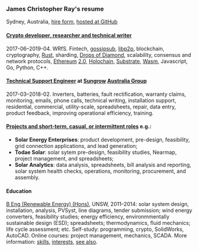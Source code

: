 ### James Christopher Ray's resume

Sydney, Australia, [hire form](https://docs.google.com/forms/d/e/1FAIpQLSeZ4vGadZrl01nROy3VrL0C1sl9PgS_MMMlaTcDeaUR8Nm5RA/viewform?usp=pp_url), [hosted at GitHub](https://github.com/jamesray1/cv)

#### [Crypto developer, researcher and technical writer](crypto-industry-experience.md)

2017-06–2019-04. WRfS. Fintech, [gossipsub](https://github.com/libp2p/rust-libp2p/pull/767), [libp2p](https://libp2p.io), blockchain, cryptography, [Rust](https://www.rust-lang.org/), sharding, [Drops of Diamond](https://github.com/Drops-of-Diamond/diamond_drops), scalability, consensus and network protocols, [Ethereum](https://ethereum.org/) [2.0](https://github.com/ethereum/eth2.0-specs), [Holochain](https://holochain.org), [Substrate](https://www.parity.io/substrate/), [Wasm](https://webassembly.org/), Javascript, Go, Python, C++.

#### [Technical Support Engineer](tech-support-eng-SG.md) at [Sungrow](https://en.sungrowpower.com/) [Australia Group](https://www.sungrowpower.com.au/)

2017-03–2018-02. Inverters, batteries, fault rectification, warranty claims, monitoring, emails, phone calls, technical writing, installation support, residential, commercial, utility-scale, spreadsheets, repair, data entry, product feedback, improving operational efficiency, training.

#### [Projects and short-term, casual, or intermittent roles](projects.md) e.g.:

- **Solar Energy Enterprises**: product development, pre-design, feasibility, grid connection applications, and lead generation;
- **Todae Solar**: solar sytem pre-design, feasibility studies, Nearmap, project management, and spreadsheets;
- **Solar Analytics**: data analysis, spreadsheets, bill analysis and reporting, solar system health checks, operations, monitoring, procurement, and assembly.

#### Education

[B Eng (Renewable Energy) (Hons)](education.md), UNSW, 2011–2014: solar system design, installation, analysis, PVSyst, line diagrams, tender submission; wind energy converters, feasibility studies; energy efficiency, environmmentally sustainable design (ESD); spreadsheets; thermodynamics, fluid mechanics; life cycle assessment; etc. Self-study: programming, crypto, SolidWorks, AutoCAD. Online courses: project management, mechanics, SCADA.
More information: [skills](skills.md), [interests](https://about.me/james.ray), [see also](see-also.md).
